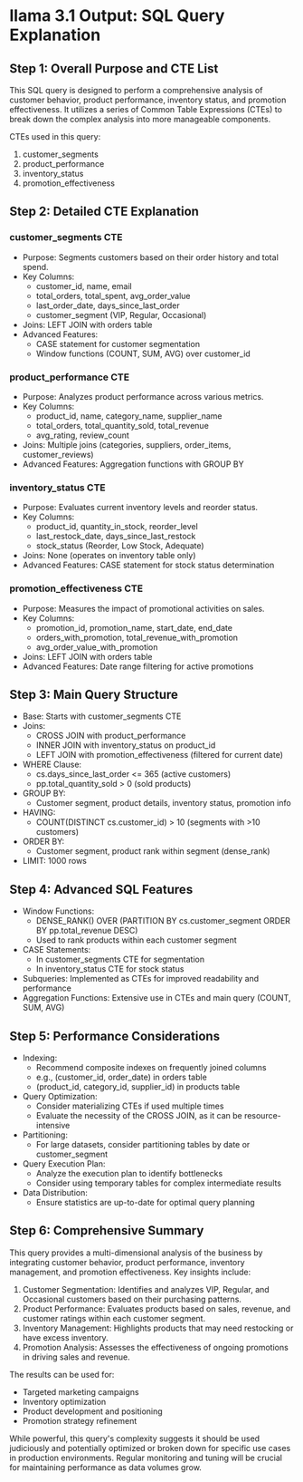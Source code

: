 # llama 3.1 Output: SQL Query Explanation

## Step 1: Overall Purpose and CTE List

This SQL query is designed to perform a comprehensive analysis of customer behavior, product performance, inventory status, and promotion effectiveness. It utilizes a series of Common Table Expressions (CTEs) to break down the complex analysis into more manageable components.

CTEs used in this query:
1. customer_segments
2. product_performance
3. inventory_status
4. promotion_effectiveness

## Step 2: Detailed CTE Explanation

### customer_segments CTE
- Purpose: Segments customers based on their order history and total spend.
- Key Columns: 
  - customer_id, name, email
  - total_orders, total_spent, avg_order_value
  - last_order_date, days_since_last_order
  - customer_segment (VIP, Regular, Occasional)
- Joins: LEFT JOIN with orders table
- Advanced Features: 
  - CASE statement for customer segmentation
  - Window functions (COUNT, SUM, AVG) over customer_id

### product_performance CTE
- Purpose: Analyzes product performance across various metrics.
- Key Columns:
  - product_id, name, category_name, supplier_name
  - total_orders, total_quantity_sold, total_revenue
  - avg_rating, review_count
- Joins: Multiple joins (categories, suppliers, order_items, customer_reviews)
- Advanced Features: Aggregation functions with GROUP BY

### inventory_status CTE
- Purpose: Evaluates current inventory levels and reorder status.
- Key Columns:
  - product_id, quantity_in_stock, reorder_level
  - last_restock_date, days_since_last_restock
  - stock_status (Reorder, Low Stock, Adequate)
- Joins: None (operates on inventory table only)
- Advanced Features: CASE statement for stock status determination

### promotion_effectiveness CTE
- Purpose: Measures the impact of promotional activities on sales.
- Key Columns:
  - promotion_id, promotion_name, start_date, end_date
  - orders_with_promotion, total_revenue_with_promotion
  - avg_order_value_with_promotion
- Joins: LEFT JOIN with orders table
- Advanced Features: Date range filtering for active promotions

## Step 3: Main Query Structure

- Base: Starts with customer_segments CTE
- Joins:
  - CROSS JOIN with product_performance
  - INNER JOIN with inventory_status on product_id
  - LEFT JOIN with promotion_effectiveness (filtered for current date)
- WHERE Clause: 
  - cs.days_since_last_order <= 365 (active customers)
  - pp.total_quantity_sold > 0 (sold products)
- GROUP BY: 
  - Customer segment, product details, inventory status, promotion info
- HAVING: 
  - COUNT(DISTINCT cs.customer_id) > 10 (segments with >10 customers)
- ORDER BY: 
  - Customer segment, product rank within segment (dense_rank)
- LIMIT: 1000 rows

## Step 4: Advanced SQL Features

- Window Functions: 
  - DENSE_RANK() OVER (PARTITION BY cs.customer_segment ORDER BY pp.total_revenue DESC)
  - Used to rank products within each customer segment
- CASE Statements: 
  - In customer_segments CTE for segmentation
  - In inventory_status CTE for stock status
- Subqueries: Implemented as CTEs for improved readability and performance
- Aggregation Functions: Extensive use in CTEs and main query (COUNT, SUM, AVG)

## Step 5: Performance Considerations

- Indexing: 
  - Recommend composite indexes on frequently joined columns
  - e.g., (customer_id, order_date) in orders table
  - (product_id, category_id, supplier_id) in products table
- Query Optimization:
  - Consider materializing CTEs if used multiple times
  - Evaluate the necessity of the CROSS JOIN, as it can be resource-intensive
- Partitioning:
  - For large datasets, consider partitioning tables by date or customer_segment
- Query Execution Plan:
  - Analyze the execution plan to identify bottlenecks
  - Consider using temporary tables for complex intermediate results
- Data Distribution:
  - Ensure statistics are up-to-date for optimal query planning

## Step 6: Comprehensive Summary

This query provides a multi-dimensional analysis of the business by integrating customer behavior, product performance, inventory management, and promotion effectiveness. Key insights include:

1. Customer Segmentation: Identifies and analyzes VIP, Regular, and Occasional customers based on their purchasing patterns.
2. Product Performance: Evaluates products based on sales, revenue, and customer ratings within each customer segment.
3. Inventory Management: Highlights products that may need restocking or have excess inventory.
4. Promotion Analysis: Assesses the effectiveness of ongoing promotions in driving sales and revenue.

The results can be used for:
- Targeted marketing campaigns
- Inventory optimization
- Product development and positioning
- Promotion strategy refinement

While powerful, this query's complexity suggests it should be used judiciously and potentially optimized or broken down for specific use cases in production environments. Regular monitoring and tuning will be crucial for maintaining performance as data volumes grow.
